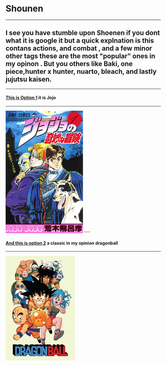 # Shounen
---
## I see you have stumble upon Shoenen if you dont what it is google it but a quick explnation is this contans actions, and combat , and a few minor other tags these are the most "popular" ones in my opinon . But you others like Baki, one piece,hunter x hunter, nuarto, bleach, and lastly jujutsu kaisen. 
---
#### [This is Option 1](jojo.md) it is Jojo 
---
<img src="Jojo.jpg">
---

#### [And this is option 2](dbz.md) a classic in my opinion dragonball
---

<img src="dbz.jpg">
